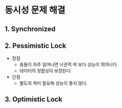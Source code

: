 # 동시성 문제 해결

## 1. Synchronized

## 2. Pessimistic Lock

- 장점
    - 충돌이 자주 일어나면 낙관적 락 보다 성능이 뛰어나다
    - 데이터의 정합성이 보장된다.
- 단점
    - 별도의 락이 필요해 성능이 좋지 않다.

## 3. Optimistic Lock

